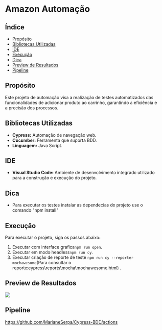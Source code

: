 # Amazon Automação

## Índice
- [Propósito](#propósito)
- [Bibliotecas Utilizadas](#bibliotecas-utilizadas)
- [IDE](#ide)
- [Execução](#execução)
- [Dica](#dica)
- [Preview de Resultados](#preview-de-resultados)
- [Pipeline](#pipeline)

## Propósito
Este projeto de automação visa a realização de testes automatizados das funcionalidades de adicionar produto ao carrinho, garantindo a eficiência e a precisão dos processos.


## Bibliotecas Utilizadas
- **Cypress:** Automação de navegação web.
- **Cucumber:** Ferramenta que suporta BDD.
- **Linguagem:** Java Script.

## IDE
- **Visual Studio Code:** Ambiente de desenvolvimento integrado utilizado para a construção e execução do projeto.

## Dica

- Para executar os testes instalar as dependecias do projeto use o comando "npm install"


## Execução
Para executar o projeto, siga os passos abaixo:
1.  Executar com interface grafica`npm run open`.
2. Executar em modo headless`npm run cy`.
3. Executar criação de reporte de teste `npm run cy --reporter mochawesome`(Para consultar o reporte:cypress\reports\mocha\mochawesome.html) .


## Preview de Resultados

![](https://github.com/MarianeSerpa/Cypress-BDD/blob/master/cypress-web-tests-Google-Chrome-2025-06-27-15-36-10.gif)

## Pipeline
<https://github.com/MarianeSerpa/Cypress-BDD/actions> 

